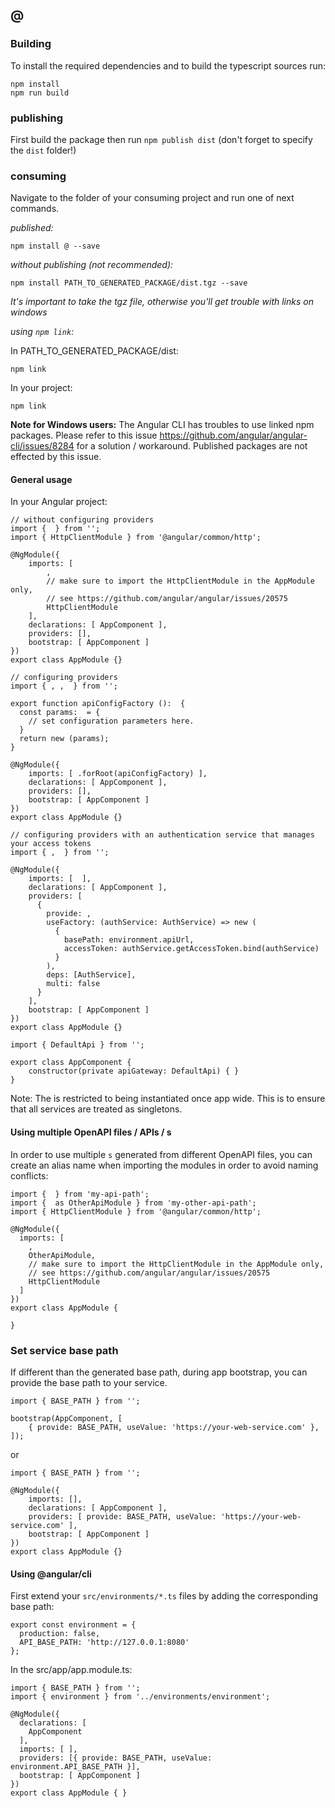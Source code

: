 ## @

### Building

To install the required dependencies and to build the typescript sources run:
```
npm install
npm run build
```

### publishing

First build the package then run ```npm publish dist``` (don't forget to specify the `dist` folder!)

### consuming

Navigate to the folder of your consuming project and run one of next commands.

_published:_

```
npm install @ --save
```

_without publishing (not recommended):_

```
npm install PATH_TO_GENERATED_PACKAGE/dist.tgz --save
```

_It's important to take the tgz file, otherwise you'll get trouble with links on windows_

_using `npm link`:_

In PATH_TO_GENERATED_PACKAGE/dist:
```
npm link
```

In your project:
```
npm link 
```

__Note for Windows users:__ The Angular CLI has troubles to use linked npm packages.
Please refer to this issue https://github.com/angular/angular-cli/issues/8284 for a solution / workaround.
Published packages are not effected by this issue.


#### General usage

In your Angular project:


```
// without configuring providers
import {  } from '';
import { HttpClientModule } from '@angular/common/http';

@NgModule({
    imports: [
        ,
        // make sure to import the HttpClientModule in the AppModule only,
        // see https://github.com/angular/angular/issues/20575
        HttpClientModule
    ],
    declarations: [ AppComponent ],
    providers: [],
    bootstrap: [ AppComponent ]
})
export class AppModule {}
```

```
// configuring providers
import { , ,  } from '';

export function apiConfigFactory ():  {
  const params:  = {
    // set configuration parameters here.
  }
  return new (params);
}

@NgModule({
    imports: [ .forRoot(apiConfigFactory) ],
    declarations: [ AppComponent ],
    providers: [],
    bootstrap: [ AppComponent ]
})
export class AppModule {}
```

```
// configuring providers with an authentication service that manages your access tokens
import { ,  } from '';

@NgModule({
    imports: [  ],
    declarations: [ AppComponent ],
    providers: [
      {
        provide: ,
        useFactory: (authService: AuthService) => new (
          {
            basePath: environment.apiUrl,
            accessToken: authService.getAccessToken.bind(authService)
          }
        ),
        deps: [AuthService],
        multi: false
      }
    ],
    bootstrap: [ AppComponent ]
})
export class AppModule {}
```

```
import { DefaultApi } from '';

export class AppComponent {
    constructor(private apiGateway: DefaultApi) { }
}
```

Note: The  is restricted to being instantiated once app wide.
This is to ensure that all services are treated as singletons.

#### Using multiple OpenAPI files / APIs / s
In order to use multiple `s` generated from different OpenAPI files,
you can create an alias name when importing the modules
in order to avoid naming conflicts:
```
import {  } from 'my-api-path';
import {  as OtherApiModule } from 'my-other-api-path';
import { HttpClientModule } from '@angular/common/http';

@NgModule({
  imports: [
    ,
    OtherApiModule,
    // make sure to import the HttpClientModule in the AppModule only,
    // see https://github.com/angular/angular/issues/20575
    HttpClientModule
  ]
})
export class AppModule {

}
```


### Set service base path
If different than the generated base path, during app bootstrap, you can provide the base path to your service.

```
import { BASE_PATH } from '';

bootstrap(AppComponent, [
    { provide: BASE_PATH, useValue: 'https://your-web-service.com' },
]);
```
or

```
import { BASE_PATH } from '';

@NgModule({
    imports: [],
    declarations: [ AppComponent ],
    providers: [ provide: BASE_PATH, useValue: 'https://your-web-service.com' ],
    bootstrap: [ AppComponent ]
})
export class AppModule {}
```


#### Using @angular/cli
First extend your `src/environments/*.ts` files by adding the corresponding base path:

```
export const environment = {
  production: false,
  API_BASE_PATH: 'http://127.0.0.1:8080'
};
```

In the src/app/app.module.ts:
```
import { BASE_PATH } from '';
import { environment } from '../environments/environment';

@NgModule({
  declarations: [
    AppComponent
  ],
  imports: [ ],
  providers: [{ provide: BASE_PATH, useValue: environment.API_BASE_PATH }],
  bootstrap: [ AppComponent ]
})
export class AppModule { }
```
